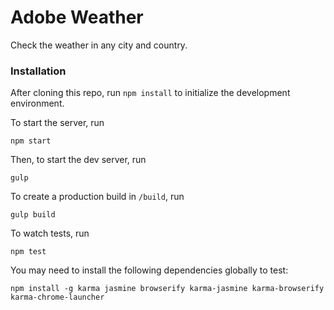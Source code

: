 # Adobe Weather

Check the weather in any city and country.

### Installation
After cloning this repo, run `npm install` to initialize the development environment.

To start the server, run
```
npm start
```

Then, to start the dev server, run
```
gulp
```

To create a production build in `/build`, run
```
gulp build
```

To watch tests, run
```
npm test
```

You may need to install the following dependencies globally to test:
```
npm install -g karma jasmine browserify karma-jasmine karma-browserify karma-chrome-launcher
```
